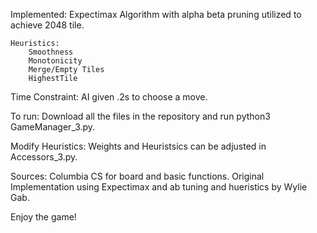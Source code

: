 Implemented: 
Expectimax Algorithm with alpha beta pruning utilized to achieve 2048 tile. 

	Heuristics:
		Smoothness
		Monotonicity
		Merge/Empty Tiles
		HighestTile

Time Constraint: 
	AI given .2s to choose a move.  

To run:
	Download all the files in the repository and run python3 GameManager_3.py. 

Modify Heuristics:
	Weights and Heuristsics can be adjusted in Accessors_3.py. 
	
Sources: 
	Columbia CS for board and basic functions. Original Implementation using Expectimax and ab tuning and hueristics by Wylie Gab.

Enjoy the game!
